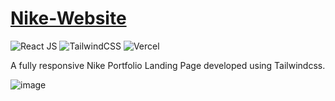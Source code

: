 # [Nike-Website](https://nike-portfolio-page.netlify.app/)
![React JS](https://img.shields.io/badge/React-20232A?style=for-the-badge&logo=react&logoColor=61DAFB) ![TailwindCSS](https://img.shields.io/badge/tailwindcss-%2338B2AC.svg?style=for-the-badge&logo=tailwind-css&logoColor=white)  ![Vercel](https://img.shields.io/badge/vercel-%23000000.svg?style=for-the-badge&logo=vercel&logoColor=white)


A fully responsive Nike Portfolio Landing Page developed using Tailwindcss. 

![image](https://github.com/user-attachments/assets/d77d9f64-f773-4024-8d6e-5f8c6225a50a)
